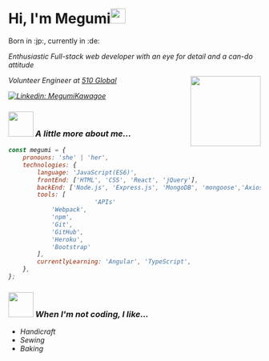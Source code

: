 ## <h1>Hi, I'm Megumi<img src="https://media.giphy.com/media/TJV1y5JICirl5MPhcb/giphy.gif" width="30"></h1>

<p>Born in :jp:, currently in :de:</p>
<p><em>Enthusiastic Full-stack web developer with an eye for detail and a can-do attitude</p>


<img align='right' src="https://media.giphy.com/media/dWxO36Jzd6bTSt5dIY/giphy.gif" width="140">


Volunteer Engineer at <a href="https://www.510.global/">510 Global</a><br>




[![Linkedin: MegumiKawagoe](https://img.shields.io/badge/-MegumiKawagoe-blue?style=flat-square&logo=linkedin&labelColor=blue&link=https://www.linkedin.com/in/megumi-kawagoe-88j)](https://www.linkedin.com/in/megumi-kawagoe-88j/)

### <img src="https://media.giphy.com/media/j0MktH0wmO0U4XVUAx/giphy.gif" width="50"> A little more about me...

```javascript
const megumi = {
	pronouns: 'she' | 'her',
	technologies: {
		language: 'JavaScript(ES6)',
		frontEnd: ['HTML', 'CSS', 'React', 'jQuery'],
		backEnd: ['Node.js', 'Express.js', 'MongoDB', 'mongoose','Axios'],
		tools: [
                        'APIs'
			'Webpack',
			'npm',
			'Git',
			'GitHub',
			'Heroku',
			'Bootstrap'
		],
		currentlyLearning: 'Angular', 'TypeScript',
	},
};
```
<!-- <a href="#"><img src="https://github-readme-stats.vercel.app/api?username=Megumikawa&show_icons=true&count_private=true&theme=radical" width="350"></a> -->


### <img src="https://media.giphy.com/media/YLxkiyH7rXlnZwPk7E/giphy.gif" width="50"> When I'm not coding, I like...

-   Handicraft
-   Sewing
-   Baking


  

